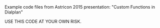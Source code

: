 Example code files from Astricon 2015 presentation:
"Custom Functions in Dialplan"

USE THIS CODE AT YOUR OWN RISK.
